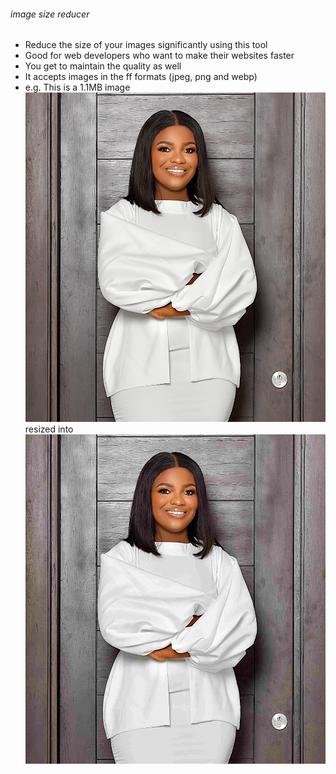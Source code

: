 ###### image size reducer 
- Reduce the size of your images significantly using this tool
- Good for web developers who want to make their websites faster
- You get to maintain the quality as well
- It accepts images in the ff formats (jpeg, png and webp)
- e.g. This is a 1.1MB image ![1.1MB](prophets.jpg) resized into ![216KB](155015486.jpeg)

